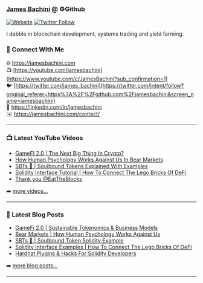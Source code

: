 ### [James Bachini][website] @ ⚙️Github

[![Website](https://img.shields.io/website?label=jamesbachini.com&style=for-the-badge&url=https%3A%2F%2Fjamesbachini.com)](https://jamesbachini.com)
[![Twitter Follow](https://img.shields.io/twitter/follow/james_bachini?color=1DA1F2&logo=twitter&style=for-the-badge)](https://twitter.com/intent/follow?original_referer=https%3A%2F%2Fgithub.com%2Fjamesbachini&screen_name=jamesbachini)

I dabble in blockchain development, systems trading and yield farming.

### 👋 Connect With Me

🌐 https://jamesbachini.com
<br />
📺 [https://youtube.com/jamesbachini](https://www.youtube.com/c/JamesBachini?sub_confirmation=1)
<br />
🐦 [https://twitter.com/james_bachini](https://twitter.com/intent/follow?original_referer=https%3A%2F%2Fgithub.com%2Fjamesbachini&screen_name=jamesbachini)
<br />
👔 https://linkedin.com/in/jamesbachini
<br />
✉️ https://jamesbachini.com/contact/

---

### 📺 Latest YouTube Videos

<!-- YOUTUBE:START -->
- [GameFI 2.0 | The Next Big Thing In Crypto?](https://www.youtube.com/watch?v=Ul_Mza9IyYE)
- [How Human Psychology Works Against Us In Bear Markets](https://www.youtube.com/watch?v=6F1Cpk14stE)
- [SBTs 👻 | Soulbound Tokens Explained With Examples](https://www.youtube.com/watch?v=yCHeHI8hUY8)
- [Solidity Interface Tutorial | How To Connect The Lego Bricks Of DeFi](https://www.youtube.com/watch?v=GWZmklp7RTg)
- [Thank you @EatTheBlocks](https://www.youtube.com/watch?v=B5_9ZM_GVqE)
<!-- YOUTUBE:END -->

➡️ [more videos...](https://youtube.com/jamesbachini)

---

### 📝 Latest Blog Posts

<!-- BLOG-POST-LIST:START -->
- [GameFi 2.0 | Sustainable Tokenomics &amp; Business Models](https://jamesbachini.com/gamefi/)
- [Bear Markets | How Human Psychology Works Against Us](https://jamesbachini.com/bear-markets/)
- [SBTs 👻 | Soulbound Token Solidity Example](https://jamesbachini.com/souldbound-token/)
- [Solidity Interface Examples | How To Connect The Lego Bricks Of DeFi](https://jamesbachini.com/solidity-interface/)
- [Hardhat Plugins &amp; Hacks For Solidity Developers](https://jamesbachini.com/hardhat-plugins/)
<!-- BLOG-POST-LIST:END -->

➡️ [more blog posts...](https://jamesbachini.com)

---

[website]: https://jamesbachini.com
[twitter]: https://twitter.com/james_bachini
[youtube]: https://youtube.com/jamesbachini
[linkedin]: https://linkedin.com/in/jamesbachini
